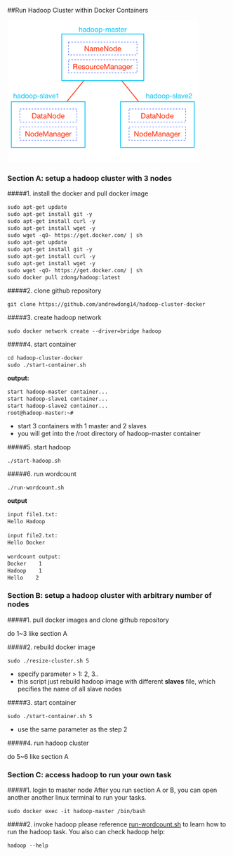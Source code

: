 ##Run Hadoop Cluster within Docker Containers


![](https://raw.githubusercontent.com/andrewdong14/hadoop-cluster-docker/master/hadoop-cluster-docker.png)


### Section A: setup a hadoop cluster with 3 nodes 

#####1. install the docker and pull docker image

```
sudo apt-get update
sudo apt-get install git -y
sudo apt-get install curl -y
sudo apt-get install wget -y
sudo wget -qO- https://get.docker.com/ | sh 
sudo apt-get update
sudo apt-get install git -y
sudo apt-get install curl -y
sudo apt-get install wget -y
sudo wget -qO- https://get.docker.com/ | sh 
sudo docker pull zdong/hadoop:latest
```

#####2. clone github repository

```
git clone https://github.com/andrewdong14/hadoop-cluster-docker
```

#####3. create hadoop network

```
sudo docker network create --driver=bridge hadoop
```

#####4. start container

```
cd hadoop-cluster-docker
sudo ./start-container.sh
```

**output:**

```
start hadoop-master container...
start hadoop-slave1 container...
start hadoop-slave2 container...
root@hadoop-master:~# 
```
- start 3 containers with 1 master and 2 slaves
- you will get into the /root directory of hadoop-master container

#####5. start hadoop

```
./start-hadoop.sh
```

#####6. run wordcount

```
./run-wordcount.sh
```

**output**

```
input file1.txt:
Hello Hadoop

input file2.txt:
Hello Docker

wordcount output:
Docker    1
Hadoop    1
Hello    2
```

### Section B: setup a hadoop cluster with arbitrary number of nodes

#####1. pull docker images and clone github repository

do 1~3 like section A

#####2. rebuild docker image

```
sudo ./resize-cluster.sh 5
```
- specify parameter > 1: 2, 3..
- this script just rebuild hadoop image with different **slaves** file, which pecifies the name of all slave nodes


#####3. start container

```
sudo ./start-container.sh 5
```
- use the same parameter as the step 2

#####4. run hadoop cluster 

do 5~6 like section A

### Section C: access hadoop to run your own task

#####1. login to master node
After you run section A or B, you can open another another linux terminal to run your tasks.
```
sudo docker exec -it hadoop-master /bin/bash
```

#####2. invoke hadoop
please reference [run-wordcount.sh](https://github.com/andrewdong14/hadoop-cluster-docker/blob/master/config/run-wordcount.sh) to learn how to run the hadoop task. You also can check hadoop help:
```
hadoop --help
```

